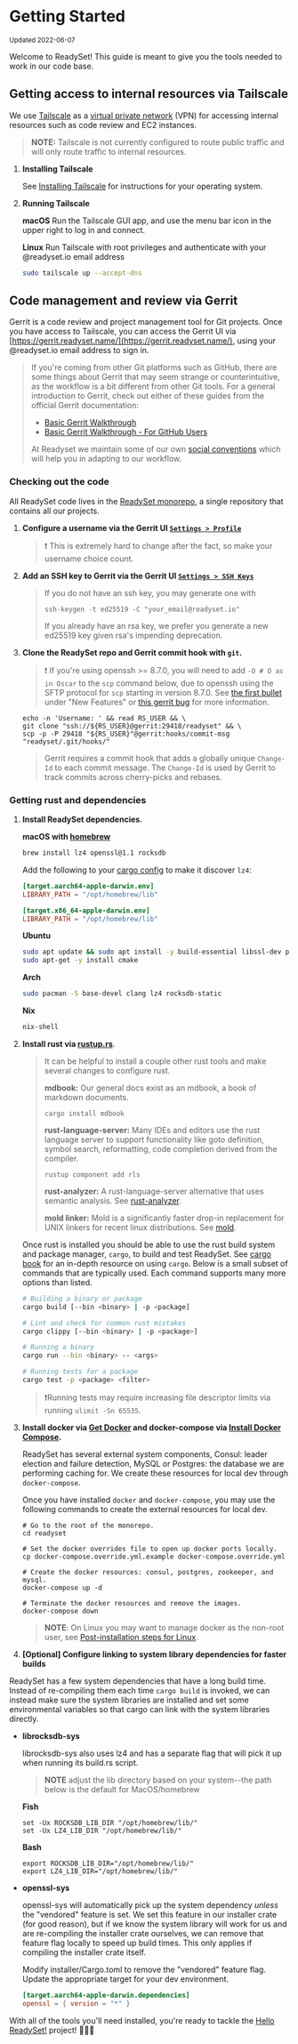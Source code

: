 # Getting Started
<sub>Updated 2022-06-07</sub>

Welcome to ReadySet! This guide is meant to give you the tools needed to work in our code base.
<!-- toc -->
## Getting access to internal resources via Tailscale
We use [Tailscale](https://tailscale.com/) as a [virtual private network](https://en.wikipedia.org/wiki/Virtual_private_network) (VPN)
for accessing internal resources such as code review and EC2 instances.

> **NOTE:**  Tailscale is not currently configured to route public traffic and will only route traffic to internal resources.

1. **Installing Tailscale**

    See [Installing Tailscale](https://tailscale.com/download) for instructions for your operating system.

2. **Running Tailscale**

    **macOS**
    Run the Tailscale GUI app, and use the menu bar icon in the upper right to log in and connect.

    **Linux**
    Run Tailscale with root privileges and authenticate with your @readyset.io email address
    ```bash
    sudo tailscale up --accept-dns
    ```

## Code management and review via Gerrit
Gerrit is a code review and project management tool for Git projects. Once you have access to Tailscale,
you can access the Gerrit UI via [https://gerrit.readyset.name/](https://gerrit.readyset.name/), using your
@readyset.io email address to sign in.

> If you're coming from other Git platforms such as GitHub, there are some things about Gerrit that
> may seem strange or counterintuitive, as the workflow is a bit different from other Git tools.
> For a general introduction to Gerrit, check out either of these guides from the
> official Gerrit documentation:
> * [Basic Gerrit Walkthrough](https://gerrit.readyset.name/Documentation/intro-gerrit-walkthrough.html)
> * [Basic Gerrit Walkthrough - For GitHub Users](https://gerrit.readyset.name/Documentation/intro-gerrit-walkthrough-github.html)
>
> At Readyset we maintain some of our own [social conventions](./gerrit.md) which will help you in adapting to our workflow.

### Checking out the code
All ReadySet code lives in the [ReadySet monorepo](https://gerrit.readyset.name/admin/repos/readyset), a single repository that contains all our projects.

1. **Configure a username via the Gerrit UI [`Settings > Profile`](https://gerrit.readyset.name/settings/#Profile)**

    > ❗ This is extremely hard to change after the fact, so make your username choice count.

2. **Add an SSH key to Gerrit via the Gerrit UI [`Settings > SSH Keys`](https://gerrit.readyset.name/settings/#SSHKeys)**

    > If you do not have an ssh key, you may generate one with
    > ```
    > ssh-keygen -t ed25519 -C "your_email@readyset.io"
    > ```
    >
    > If you already have an rsa key, we prefer you generate a new ed25519 key given
    > rsa's impending deprecation.

3. **Clone the ReadySet repo and Gerrit commit hook with `git`.**
    > ❗ If you're using openssh >= 8.7.0, you will need to add `-O # O as in Oscar` to the `scp`
    > command below, due to openssh using the SFTP protocol for `scp` starting in version 8.7.0.
    > See [the first bullet](https://www.openssh.com/txt/release-8.7) under "New Features" or
    > [this gerrit bug](https://bugs.chromium.org/p/gerrit/issues/detail?id=15944) for more
    > information.

    ```
    echo -n 'Username: ' && read RS_USER && \
    git clone "ssh://${RS_USER}@gerrit:29418/readyset" && \
    scp -p -P 29418 "${RS_USER}"@gerrit:hooks/commit-msg "readyset/.git/hooks/"
    ```

    > Gerrit requires a commit hook that adds a globally unique `Change-Id` to each commit message.
    > The `Change-Id` is used by Gerrit to track commits across cherry-picks and rebases.

### Getting rust and dependencies

1. **Install ReadySet dependencies.**

   **macOS with [homebrew](https://brew.sh/)**

   ```bash
   brew install lz4 openssl@1.1 rocksdb
   ```

   Add the following to your [cargo config](https://doc.rust-lang.org/cargo/reference/config.html)
   to make it discover `lz4`:

    ```toml
    [target.aarch64-apple-darwin.env]
    LIBRARY_PATH = "/opt/homebrew/lib"

    [target.x86_64-apple-darwin.env]
    LIBRARY_PATH = "/opt/homebrew/lib"
    ```

   **Ubuntu**

   ```bash
   sudo apt update && sudo apt install -y build-essential libssl-dev pkg-config llvm clang liblz4-dev librocksdb-dev
   sudo apt-get -y install cmake
   ```

   **Arch**

   ```bash
   sudo pacman -S base-devel clang lz4 rocksdb-static
   ```

   **Nix**
   ```bash
   nix-shell
   ```

2. **Install rust via [rustup.rs](https://rustup.rs/)**.

     > It can be helpful to install a couple other rust tools and make several changes to configure rust.
     >
     > **mdbook:** Our general docs exist as an mdbook, a book of markdown documents.
     > ```
     > cargo install mdbook
     > ```
     >
     > **rust-language-server:** Many IDEs and editors use the rust language server to support functionality
     > like goto definition, symbol search, reformatting, code completion derived from the compiler.
     > ```
     > rustup component add rls
     > ```
     >
     > **rust-analyzer:** A rust-language-server alternative that uses semantic analysis. See [rust-analyzer](https://rust-analyzer.github.io/).
     >
     > **mold linker:** Mold is a significantly faster drop-in replacement for UNIX linkers for recent linux distributions.
     >                  See [mold](https://github.com/rui314/mold).

     Once rust is installed you should be able to use the rust build system and package manager, `cargo`, to build and
     test ReadySet. See [cargo book](https://doc.rust-lang.org/cargo/) for an in-depth resource on using `cargo`. Below is a
     small subset of commands that are typically used. Each command supports many more options than listed.

     ```bash
     # Building a binary or package
     cargo build [--bin <binary> | -p <package]

     # Lint and check for common rust mistakes
     cargo clippy [--bin <binary> | -p <package>]

     # Running a binary
     cargo run --bin <binary> -- <args>

     # Running tests for a package
     cargo test -p <package> <filter>
     ```

     > ❗Running tests may require increasing file descriptor limits via running `ulimit -Sn 65535`.

3. **Install docker via [Get Docker](https://docs.docker.com/get-docker/) and docker-compose via [Install Docker Compose](https://docs.docker.com/compose/install/).**

   ReadySet has several external system components, Consul: leader election and failure detection, MySQL or Postgres: the database we are
   performing caching for. We create these resources for local dev through `docker-compose`.

   Once you have installed `docker` and `docker-compose`, you may use the following commands to create the external resources for local dev.

   ```
   # Go to the root of the monorepo.
   cd readyset

   # Set the docker overrides file to open up docker ports locally.
   cp docker-compose.override.yml.example docker-compose.override.yml

   # Create the docker resources: consul, postgres, zookeeper, and mysql.
   docker-compose up -d

   # Terminate the docker resources and remove the images.
   docker-compose down
   ```

   > **NOTE**: On Linux you may want to manage docker as the non-root user, see [Post-installation steps for Linux](https://docs.docker.com/engine/install/linux-postinstall/).

4. **[Optional] Configure linking to system library dependencies for faster builds**

  ReadySet has a few system dependencies that have a long build time. Instead
  of re-compiling them each time `cargo build` is invoked, we can instead make
  sure the system libraries are installed and set some environmental variables
  so that cargo can link with the system libraries directly.

  - **librocksdb-sys**

    librocksdb-sys also uses lz4 and has a separate flag that will pick it up
    when running its build.rs script.

    > **NOTE** adjust the lib directory based on your system--the path below is
    > the default for MacOS/homebrew

    **Fish**
    ```
    set -Ux ROCKSDB_LIB_DIR "/opt/homebrew/lib/"
    set -Ux LZ4_LIB_DIR "/opt/homebrew/lib/"
    ```

    **Bash**
    ```
    export ROCKSDB_LIB_DIR="/opt/homebrew/lib/"
    export LZ4_LIB_DIR="/opt/homebrew/lib/"
    ```
  - **openssl-sys**

    openssl-sys will automatically pick up the system dependency _unless_ the
    "vendored" feature is set. We set this feature in our installer crate (for
    good reason), but if we know the system library will work for us and are
    re-compiling the installer crate ourselves, we can remove that feature flag
    locally to speed up build times. This only applies if compiling the
    installer crate itself.

    Modify installer/Cargo.toml to remove the "vendored" feature flag. Update
    the appropriate target for your dev environment.

    ```toml
    [target.aarch64-apple-darwin.dependencies]
    openssl = { version = "*" }
    ```

With all of the tools you'll need installed, you're ready to tackle the [Hello ReadySet!](./hello_readyset.md) project! 🎉🎉🎉
